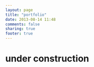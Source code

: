 ```yaml
---
layout: page
title: "portfolio"
date: 2013-08-14 11:48
comments: false 
sharing: true
footer: true
---
```


# under construction
